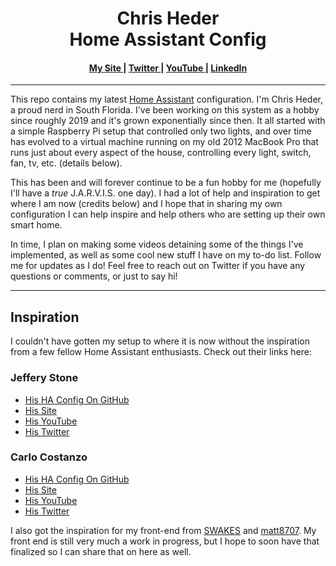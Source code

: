 <h1 align="center">
Chris Heder
<br>
Home Assistant Config
</h1>


<div align="center"><a name="menu"></a>
  <h4>
    <a href="http://www.chrisheder.com">
      My Site
    </a>
    <span> | </span>
    <a href="https://twitter.com/Chrisron95">
      Twitter
    </a>
    <span> | </span>
    <a href="https://www.youtube.com/channel/UC16XnoSyz4WLBzA7y9m-3Dg">
      YouTube
    </a>
    <span> | </span>
    <a href="https://www.linkedin.com/in/chrisheder/">
      LinkedIn
    </a>
  </h4>
</div>

---

This repo contains my latest [Home Assistant](https://home-assistant.io/) configuration. I'm Chris Heder, a proud nerd in South Florida. I've been working on this system as a hobby since roughly 2019 and it's grown exponentially since then. It all started with a simple Raspberry Pi setup that controlled only two lights, and over time has evolved to a virtual machine running on my old 2012 MacBook Pro that runs just about every aspect of the house, controlling every light, switch, fan, tv, etc. (details below).

This has been and will forever continue to be a fun hobby for me (hopefully I'll have a _true_ J.A.R.V.I.S. one day). I had a lot of help and inspiration to get where I am now (credits below) and I hope that in sharing my own configuration I can help inspire and help others who are setting up their own smart home.

In time, I plan on making some videos detaining some of the things I've implemented, as well as some cool new stuff I have on my to-do list. Follow me for updates as I do! Feel free to reach out on Twitter if you have any questions or comments, or just to say hi!

---

## Inspiration

I couldn't have gotten my setup to where it is now without the inspiration from a few fellow Home Assistant enthusiasts. Check out their links here:

### Jeffery Stone
- [His HA Config On GitHub](https://github.com/thejeffreystone/home-assistant-configuration)
- [His Site](https://slacker-labs.com)
- [His YouTube](https://www.youtube.com/channel/UCipZJ6748kd8TbelSxcvcVg)
- [His Twitter](https://twitter.com/thejeffreystone)

### Carlo Costanzo
- [His HA Config On GitHub](https://github.com/CCOSTAN/Home-AssistantConfig)
- [His Site](https://www.vcloudinfo.com/)
- [His YouTube](https://www.youtube.com/vCloudInfo)
- [His Twitter](https://twitter.com/ccostan)

I also got the inspiration for my front-end from [SWAKES](https://github.com/pqpxo/SWAKES_hassio) and [matt8707](https://github.com/matt8707/hass-config). My front end is still very much a work in progress, but I hope to soon have that finalized so I can share that on here as well.